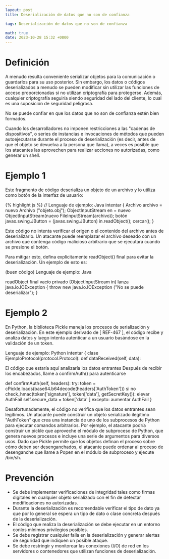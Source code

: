 ```yaml
---
layout: post
title: Deserialización de datos que no son de confianza

tags: Deserialización de datos que no son de confianza

math: true
date: 2023-10-28 15:32 +0800
---
```

# Definición
A menudo resulta conveniente serializar objetos para la comunicación o guardarlos para su uso posterior. Sin embargo, los datos o códigos deserializados a menudo se pueden modificar sin utilizar las funciones de acceso proporcionadas si no utilizan criptografía para protegerse. Además, cualquier criptografía seguiría siendo seguridad del lado del cliente, lo cual es una suposición de seguridad peligrosa.

No se puede confiar en que los datos que no son de confianza estén bien formados.

Cuando los desarrolladores no imponen restricciones a las "cadenas de dispositivos", o series de instancias e invocaciones de métodos que pueden autoejecutarse durante el proceso de deserialización (es decir, antes de que el objeto se devuelva a la persona que llama), a veces es posible que los atacantes las aprovechen para realizar acciones no autorizadas, como generar un shell.

# Ejemplo 1

Este fragmento de código deserializa un objeto de un archivo y lo utiliza como botón de la interfaz de usuario:



{% highlight js %}
// Lenguaje de ejemplo: Java
intentar {
Archivo archivo = nuevo Archivo ("objeto.obj");
ObjectInputStream en = nuevo ObjectInputStream(nuevo FileInputStream(archivo));
botón javax.swing.JButton = (javax.swing.JButton) in.readObject();
cercar();
}


Este código no intenta verificar el origen o el contenido del archivo antes de deserializarlo. Un atacante puede reemplazar el archivo deseado con un archivo que contenga código malicioso arbitrario que se ejecutará cuando se presione el botón.

Para mitigar esto, defina explícitamente readObject() final para evitar la deserialización. Un ejemplo de esto es:

(buen código)
Lenguaje de ejemplo: Java 

readObject final vacío privado (ObjectInputStream in) lanza java.io.IOException {
throw new java.io.IOException ("No se puede deserializar"); }

# Ejemplo 2

En Python, la biblioteca Pickle maneja los procesos de serialización y deserialización. En este ejemplo derivado de [ REF-467 ], el código recibe y analiza datos y luego intenta autenticar a un usuario basándose en la validación de un token.

Lenguaje de ejemplo: Python 
intentar {
clase EjemploProtocol(protocol.Protocol):
def dataReceived(self, data):

El código que estaría aquí analizaría los datos entrantes
Después de recibir los encabezados, llame a confirmAuth() para autenticarse

def confirmAuth(self, headers):
try:
token = cPickle.loads(base64.b64decode(headers['AuthToken']))
si no check_hmac(token['signature'], token['data'], getSecretKey()):
elevar AuthFail
self.secure_data = token['data' ]
excepto:
aumentar AuthFail
}

Desafortunadamente, el código no verifica que los datos entrantes sean legítimos. Un atacante puede construir un objeto serializado ilegítimo "AuthToken" que crea una instancia de uno de los subprocesos de Python para ejecutar comandos arbitrarios. Por ejemplo, el atacante podría construir un pickle que aproveche el módulo de subproceso de Python, que genera nuevos procesos e incluye una serie de argumentos para diversos usos. Dado que Pickle permite que los objetos definan el proceso sobre cómo deben ser desenganchados, el atacante puede ordenar al proceso de desenganche que llame a Popen en el módulo de subproceso y ejecute /bin/sh.


# Prevención
- Se debe implementar verificaciones de integridad tales como firmas digitales en cualquier objeto serializado con el fin de detectar modificaciones no autorizadas.
- Durante la deserialización es recomendable verificar el tipo de dato ya que por lo general se espera un tipo de dato o clase concreta después de la deserialización.
- El código que realiza la deserialización se debe ejecutar en un entorno conlos mínimos privilegios posibles.
- Se debe registrar cualquier falla en la deserialización y generar alertas de seguridad que indiquen un posible ataque.
- Se debe restringir y monitorear las conexiones (I/O) de red en los servidores o contenedores que utilizan funciones de deserialización.
